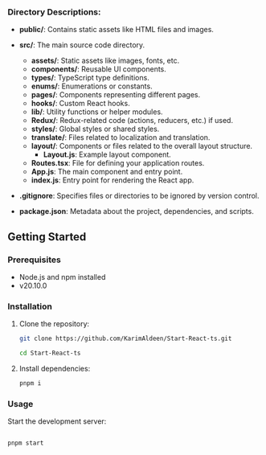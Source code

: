 
### Directory Descriptions:

- **public/**: Contains static assets like HTML files and images.
- **src/**: The main source code directory.
   - **assets/**: Static assets like images, fonts, etc.
   - **components/**: Reusable UI components.
   - **types/**: TypeScript type definitions.
   - **enums/**: Enumerations or constants.
   - **pages/**: Components representing different pages.
   - **hooks/**: Custom React hooks.
   - **lib/**: Utility functions or helper modules.
   - **Redux/**: Redux-related code (actions, reducers, etc.) if used.
   - **styles/**: Global styles or shared styles.
   - **translate/**: Files related to localization and translation.
   - **layout/**: Components or files related to the overall layout structure.
      - **Layout.js**: Example layout component.
   - **Routes.tsx**: File for defining your application routes.
   - **App.js**: The main component and entry point.
   - **index.js**: Entry point for rendering the React app.

- **.gitignore**: Specifies files or directories to be ignored by version control.
- **package.json**: Metadata about the project, dependencies, and scripts.

## Getting Started

### Prerequisites

- Node.js and npm installed
- v20.10.0

### Installation

1. Clone the repository:

    ```bash
    git clone https://github.com/KarimAldeen/Start-React-ts.git
    ```
    
    ```bash
    cd Start-React-ts
    ```

2. Install dependencies:

    ```bash
    pnpm i
    ```

### Usage

Start the development server:


```bash

pnpm start

```
